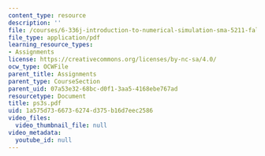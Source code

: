 ```yaml
---
content_type: resource
description: ''
file: /courses/6-336j-introduction-to-numerical-simulation-sma-5211-fall-2003/1a575d7366736274d375b16d7eec2586_ps3s.pdf
file_type: application/pdf
learning_resource_types:
- Assignments
license: https://creativecommons.org/licenses/by-nc-sa/4.0/
ocw_type: OCWFile
parent_title: Assignments
parent_type: CourseSection
parent_uid: 07a53e32-68bc-d0f1-3aa5-4168ebe767ad
resourcetype: Document
title: ps3s.pdf
uid: 1a575d73-6673-6274-d375-b16d7eec2586
video_files:
  video_thumbnail_file: null
video_metadata:
  youtube_id: null
---
```


